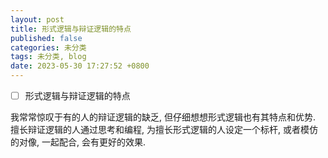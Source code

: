 ```yaml
---
layout: post
title: 形式逻辑与辩证逻辑的特点
published: false
categories: 未分类
tags: 未分类, blog
date: 2023-05-30 17:27:52 +0800
---
```


- [ ] 形式逻辑与辩证逻辑的特点

我常常惊叹于有的人的辩证逻辑的缺乏, 但仔细想想形式逻辑也有其特点和优势. 擅长辩证逻辑的人通过思考和编程, 为擅长形式逻辑的人设定一个标杆, 或者模仿的对像, 一起配合, 会有更好的效果.